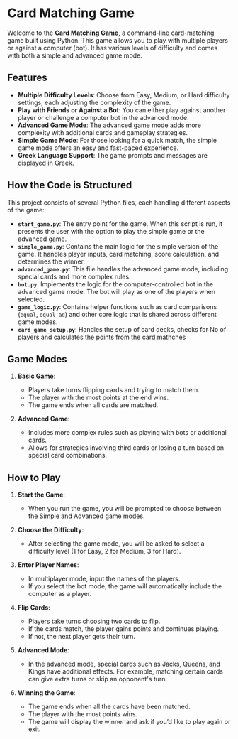 # Card Matching Game

Welcome to the **Card Matching Game**, a command-line card-matching game built using Python. This game allows you to play with multiple players or against a computer (bot). It has various levels of difficulty and comes with both a simple and advanced game mode.

## Features
- **Multiple Difficulty Levels**: Choose from Easy, Medium, or Hard difficulty settings, each adjusting the complexity of the game.
- **Play with Friends or Against a Bot**: You can either play against another player or challenge a computer bot in the advanced mode.
- **Advanced Game Mode**: The advanced game mode adds more complexity with additional cards and gameplay strategies.
- **Simple Game Mode**: For those looking for a quick match, the simple game mode offers an easy and fast-paced experience.
- **Greek Language Support**: The game prompts and messages are displayed in Greek.

## How the Code is Structured

This project consists of several Python files, each handling different aspects of the game:

- **`start_game.py`**: The entry point for the game. When this script is run, it presents the user with the option to play the simple game or the advanced game.
- **`simple_game.py`**: Contains the main logic for the simple version of the game. It handles player inputs, card matching, score calculation, and determines the winner.
- **`advanced_game.py`**: This file handles the advanced game mode, including special cards and more complex rules.
- **`bot.py`**: Implements the logic for the computer-controlled bot in the advanced game mode. The bot will play as one of the players when selected.
- **`game_logic.py`**: Contains helper functions such as card comparisons (`equal`, `equal_ad`) and other core logic that is shared across different game modes.
- **`card_game_setup.py`**: Handles the setup of card decks, checks for No of players and calculates the points from the card mathches
## Game Modes
1. **Basic Game**:
    - Players take turns flipping cards and trying to match them.
    - The player with the most points at the end wins.
    - The game ends when all cards are matched.

2. **Advanced Game**:
    - Includes more complex rules such as playing with bots or additional cards.
    - Allows for strategies involving third cards or losing a turn based on special card combinations.

## How to Play
1. **Start the Game**:
    - When you run the game, you will be prompted to choose between the Simple and Advanced game modes.

2. **Choose the Difficulty**:
    - After selecting the game mode, you will be asked to select a difficulty level (1 for Easy, 2 for Medium, 3 for Hard).

3. **Enter Player Names**:
    - In multiplayer mode, input the names of the players.
    - If you select the bot mode, the game will automatically include the computer as a player.

4. **Flip Cards**:
    - Players take turns choosing two cards to flip.
    - If the cards match, the player gains points and continues playing.
    - If not, the next player gets their turn.

5. **Advanced Mode**:
    - In the advanced mode, special cards such as Jacks, Queens, and Kings have additional effects. For example, matching certain cards can give extra turns or skip an opponent's turn.

6. **Winning the Game**:
    - The game ends when all the cards have been matched.
    - The player with the most points wins.
    - The game will display the winner and ask if you’d like to play again or exit.